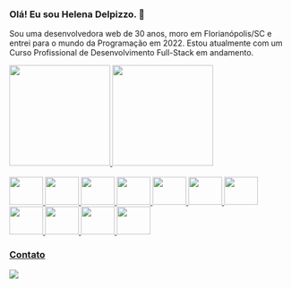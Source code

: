 ### Olá! Eu sou Helena Delpizzo. 👋

Sou uma desenvolvedora web de 30 anos, moro em Florianópolis/SC e entrei para o mundo da Programação em 2022. Estou atualmente com um Curso Profissional de Desenvolvimento Full-Stack em andamento.

<div>
  <a href="http://github.com/Delpidel">
  <img height="180em" src="https://github-readme-stats.vercel.app/api?username=Delpidel&show_icons=true&theme=dracula&include_all_commits=true&count_private=true"/>
  <img height="180em" src="https://github-readme-stats.vercel.app/api/top-langs/?username=Delpidel&layout=compact&langs_count=16&theme=dracula"/>
</div>
<div style="display: inline_block"><br>
  <img height="50" width="60" src="https://cdn.jsdelivr.net/gh/devicons/devicon@latest/icons/git/git-original.svg" />
  <img height="50" width="60" src="https://cdn.jsdelivr.net/gh/devicons/devicon@latest/icons/vscode/vscode-original.svg" />
  <img height="50" width="60" src="https://cdn.jsdelivr.net/gh/devicons/devicon@latest/icons/html5/html5-original.svg" />
  <img height="50" width="60" src="https://cdn.jsdelivr.net/gh/devicons/devicon@latest/icons/css3/css3-original.svg" />
  <img height="50" width="60" src="https://cdn.jsdelivr.net/gh/devicons/devicon@latest/icons/javascript/javascript-original.svg" />
  <img height="50" width="60" src="https://cdn.jsdelivr.net/gh/devicons/devicon@latest/icons/vuejs/vuejs-original-wordmark.svg" />
  <img height="50" width="60" src="https://cdn.jsdelivr.net/gh/devicons/devicon@latest/icons/php/php-original.svg" />
  <img height="50" width="60" src="https://cdn.jsdelivr.net/gh/devicons/devicon@latest/icons/laravel/laravel-original.svg" />
  <img height="50" width="60" src="https://cdn.jsdelivr.net/gh/devicons/devicon@latest/icons/postgresql/postgresql-original.svg" />
  <img height="50" width="60" src="https://cdn.jsdelivr.net/gh/devicons/devicon@latest/icons/docker/docker-original.svg" />
  <img height="50" width="60" src="https://cdn.jsdelivr.net/gh/devicons/devicon@latest/icons/trello/trello-original.svg" />
</div>
  
### Contato
<div>
  <a href="mailto:hdelpizzo@gmail.com"><img src="https://img.shields.io/badge/Gmail-D14836?style=for-the-badge&logo=gmail&logoColor=white"></a>
</div>
